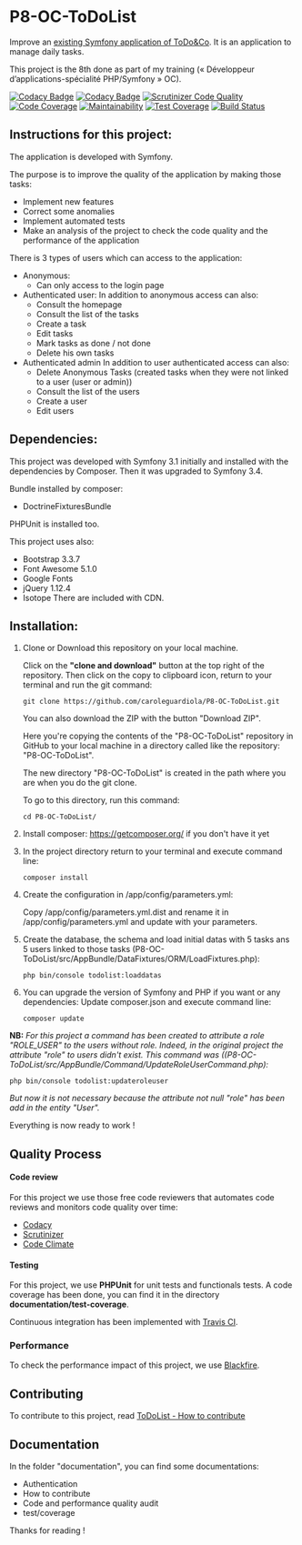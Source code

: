 # P8-OC-ToDoList

Improve an [existing Symfony application of ToDo&Co](https://github.com/saro0h/projet8-TodoList).
It is an application to manage daily tasks.

This project is the 8th done as part of my training (« Développeur d’applications-spécialité PHP/Symfony » OC).

[![Codacy Badge](https://api.codacy.com/project/badge/Grade/350922d42cc2497d8ddc1fa4034f8f6e)](https://www.codacy.com/app/caroleguardiola/P8-OC-ToDoList?utm_source=github.com&amp;utm_medium=referral&amp;utm_content=caroleguardiola/P8-OC-ToDoList&amp;utm_campaign=Badge_Grade) [![Codacy Badge](https://api.codacy.com/project/badge/Coverage/350922d42cc2497d8ddc1fa4034f8f6e)](https://www.codacy.com/app/caroleguardiola/P8-OC-ToDoList?utm_source=github.com&utm_medium=referral&utm_content=caroleguardiola/P8-OC-ToDoList&utm_campaign=Badge_Coverage)
[![Scrutinizer Code Quality](https://scrutinizer-ci.com/g/caroleguardiola/P8-OC-ToDoList/badges/quality-score.png?b=master)](https://scrutinizer-ci.com/g/caroleguardiola/P8-OC-ToDoList/?branch=master) [![Code Coverage](https://scrutinizer-ci.com/g/caroleguardiola/P8-OC-ToDoList/badges/coverage.png?b=master)](https://scrutinizer-ci.com/g/caroleguardiola/P8-OC-ToDoList/?branch=master)
[![Maintainability](https://api.codeclimate.com/v1/badges/962611aa9686c749ef95/maintainability)](https://codeclimate.com/github/caroleguardiola/P8-OC-ToDoList/maintainability) [![Test Coverage](https://api.codeclimate.com/v1/badges/962611aa9686c749ef95/test_coverage)](https://codeclimate.com/github/caroleguardiola/P8-OC-ToDoList/test_coverage)
[![Build Status](https://travis-ci.org/caroleguardiola/P8-OC-ToDoList.svg?branch=master)](https://travis-ci.org/caroleguardiola/P8-OC-ToDoList)


## Instructions for this project:

The application is developed with Symfony.

The purpose is to improve the quality of the application by making those tasks:
* Implement new features
* Correct some anomalies
* Implement automated tests
* Make an analysis of the project to check the code quality and the performance of the application


There is 3 types of users which can access to the application:
* 	Anonymous: 
	* 	Can only access to the login page
* 	Authenticated user: 
	In addition to anonymous access can also:
	*	Consult the homepage
	* 	Consult the list of the tasks
	*   Create a task
	*   Edit tasks
	*   Mark tasks as done / not done
	*   Delete his own tasks
* 	Authenticated admin 
	In addition to user authenticated access can also:
	*	Delete Anonymous Tasks (created tasks when they were not linked to a user (user or admin))
	*	Consult the list of the users
	*	Create a user
	*	Edit users


## Dependencies:

This project was developed with Symfony 3.1 initially and installed with the dependencies by Composer. Then it was upgraded to Symfony 3.4.

Bundle installed by composer:
*  DoctrineFixturesBundle

PHPUnit is installed too.

This project uses also:
* Bootstrap 3.3.7
* Font Awesome 5.1.0
* Google Fonts
* jQuery 1.12.4
* Isotope
There are included with CDN.


## Installation:

1.	Clone or Download this repository on your local machine.

	Click on the **"clone and download"** button at the top right of the repository.
	Then click on the copy to clipboard icon, return to your terminal and run the git command:
	```
	git clone https://github.com/caroleguardiola/P8-OC-ToDoList.git
	```

	You can also download the ZIP with the button "Download ZIP".

	Here you're copying the contents of the "P8-OC-ToDoList" repository in GitHub to your local machine in a directory called like the repository: "P8-OC-ToDoList".

	The new directory "P8-OC-ToDoList" is created in the path where you are when you do the git clone.

	To go to this directory, run this command:
	```
	cd P8-OC-ToDoList/
	```

2.	Install composer: https://getcomposer.org/ if you don't have it yet

3.	In the project directory return to your terminal and execute command line: 

	```
	composer install
	```

4. 	Create the configuration in /app/config/parameters.yml:

	Copy /app/config/parameters.yml.dist and rename it in /app/config/parameters.yml and update with your parameters.

5. 	Create the database, the schema and load initial datas with 5 tasks ans 5 users linked to those tasks (P8-OC-ToDoList/src/AppBundle/DataFixtures/ORM/LoadFixtures.php): 

	```
	php bin/console todolist:loaddatas
	```
	
7. 	You can upgrade the version of Symfony and PHP if you want or any dependencies: 
	Update composer.json and execute command line:

	```
	composer update
	```


**NB:** 
*For this project a command has been created to attribute a role "ROLE_USER" to the users without role. Indeed, in the original project the attribute "role" to users didn't exist.*
*This command was ((P8-OC-ToDoList/src/AppBundle/Command/UpdateRoleUserCommand.php):*
```
php bin/console todolist:updateroleuser
```
*But now it is not necessary because the attribute not null "role" has been add in the entity "User".*


Everything is now ready to work !


## Quality Process

#### Code review
For this project we use those free code reviewers that automates code reviews and monitors code quality over time:
* [Codacy](https://www.codacy.com/) 
* [Scrutinizer](https://scrutinizer-ci.com/)
* [Code Climate](https://codeclimate.com/)

#### Testing

For this project, we use **PHPUnit** for unit tests and functionals tests.
A code coverage has been done, you can find it in the directory **documentation/test-coverage**.

Continuous integration has been implemented with [Travis CI](https://travis-ci.org/).

### Performance
	
To check the performance impact of this project, we use [Blackfire](https://blackfire.io/).


## Contributing

To contribute to this project, read [ToDoList - How to contribute](https://github.com/caroleguardiola/P8-OC-ToDoList/blob/master/documentation/Contributing%20to%20the%20project.md)


## Documentation

In the folder "documentation", you can find some documentations:
* Authentication
* How to contribute
* Code and performance quality audit
* test/coverage

Thanks for reading !